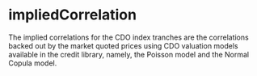 # impliedCorrelation
The implied correlations for the CDO index tranches are the correlations backed out by the market quoted prices using CDO valuation models available in the credit library, namely, the Poisson model and the Normal Copula model.  
